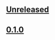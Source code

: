 ## [Unreleased]

## [0.1.0]

[Unreleased]: https://github.com/matic-insurance/redis-claim/compare/0.1.0...HEAD
[0.1.0]: https://github.com/matic-insurance/redis-claim/compare/ffffff...0.1.0
